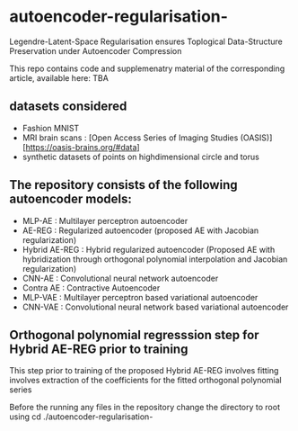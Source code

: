 # autoencoder-regularisation-
Legendre-Latent-Space Regularisation ensures Toplogical Data-Structure Preservation under Autoencoder Compression

This repo contains code and supplemenatry material of the corresponding article, available here: TBA

## datasets considered
* Fashion MNIST
* MRI brain scans : [Open Access Series of Imaging Studies (OASIS)][https://oasis-brains.org/#data]
* synthetic datasets of points on highdimensional circle and torus 

## The repository consists of the following autoencoder models: 

* MLP-AE : Multilayer perceptron autoencoder
* AE-REG : Regularized autoencoder (proposed AE with Jacobian regularization)
* Hybrid AE-REG : Hybrid regularized autoencoder (Proposed AE with hybridization through orthogonal polynomial interpolation and Jacobian regularization)
* CNN-AE : Convolutional neural network autoencoder
* Contra AE : Contractive Autoencoder  
* MLP-VAE : Multilayer perceptron based variational autoencoder
* CNN-VAE : Convolutional neural network based variational autoencoder

## Orthogonal polynomial regresssion step for Hybrid AE-REG prior to training

This step prior to training of the proposed Hybrid AE-REG involves fitting involves extraction of the coefficients for the fitted orthogonal polynomial series

Before the running any files in the repository change the directory to root using cd ./autoencoder-regularisation-